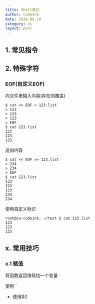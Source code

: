 ```yaml
---
title: Shell笔记
author: CodeInk
date: 2024-08-10
category: os
layout: post
---
```






## 1. 常见指令







## 2. 特殊字符

### EOF(自定义EOF)

向文件里输入内容(存在则覆盖)

```shell
$ cat << EOF > 123.list
> 123
> 123
> 123
> EOF
$ cat 123.list 
123
123
123
```

追加内容

```shell
$ cat << EOF >> 123.list
> 234
> 234
> EOF
$ cat 123.list 
123
123
123
234
234
```

使用自定义标识

```shell
root@su-codeink: ~/test $ cat 123.list 
123
123
123
```













## x. 常用技巧

### x.1 赋值

将函数返回值赋给一个变量

使用``



- 使用$()
